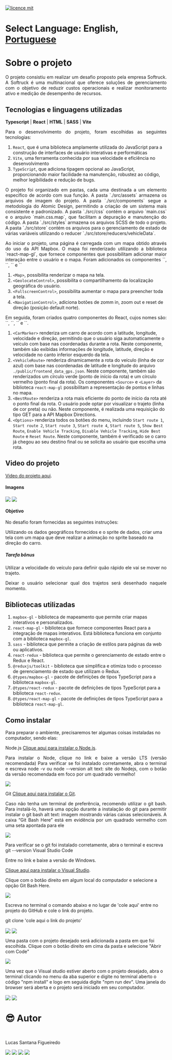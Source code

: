 [![licence mit](https://img.shields.io/badge/licence-MIT-blue.svg)](./LICENSE)

# Select Language: **English**, [Portuguese](https://github.com/santanafx/frontend-3d-car/blob/main/README-pt.md)

# Sobre o projeto

<p align="justify">
O projeto consistiu em realizar um desafio proposto pela empresa Softruck. A Softruck é uma multinacional que oferece soluções de gerenciamento com o objetivo de reduzir custos operacionais e realizar monitoramento ativo e medição de desempenho de recursos.
</p>

## Tecnologias e linguagens utilizadas

**Typescript** | **React** | **HTML** | **SASS** | **Vite**

<p align="justify">
Para o desenvolvimento do projeto, foram escolhidas as seguintes tecnologias:

1. `React`, que é uma biblioteca amplamente utilizada do JavaScript para a construção de interfaces de usuário interativas e performáticas
2. `Vite`, uma ferramenta conhecida por sua velocidade e eficiência no desenvolvimento
3. `TypeScript`, que adiciona tipagem opcional ao JavaScript, proporcionando maior facilidade na manutenção, robustez ao código, melhor legibilidade e redução de bugs.
</p>

<p align="justify">
O projeto foi organizado em pastas, cada uma destinada a um elemento específico de acordo com sua função. A pasta `./src/assets` armazena os arquivos de imagem do projeto. A pasta `./src/components` segue a metodologia do Atomic Design, permitindo a criação de um sistema mais consistente e padronizado. A pasta `./src/css` contém o arquivo `main.css` e o arquivo `main.css.map`, que facilitam a depuração e manutenção do código. A pasta `./src/styles` armazena os arquivos SCSS de todo o projeto. A pasta `./src/store` contém os arquivos para o gerenciamento de estado de várias variáveis utilizando o reducer `./src/store/reducers/vehicleData`.
</p>

<p align="justify">
Ao iniciar o projeto, uma página é carregada com um mapa obtido através do uso da API Mapbox. O mapa foi renderizado utilizando a biblioteca `react-map-gl`, que fornece componentes que possibilitam adicionar maior interação entre o usuário e o mapa. Foram adicionados os componentes `<Map>`, `<GeolocateControl>`, `<FullscreenControl>` e `<NavigationControl>`

1. `<Map>`, possibilita renderizar o mapa na tela.
2. `<GeolocateControl>`, possibilita o compartilhamento da localização geográfica do usuário.
3. `<FullscreenControl>`, possibilita aumentar o mapa para preencher toda a tela.
4. `<NavigationControl>`, adiciona botões de zomm in, zoom out e reset de direção (posição default norte).
</p>

<p align="justify">
Em seguida, foram criados quatro componentes do React, cujos nomes são: `<CarMarker>`, `<VehicleRoute>`, `<BestRoute>` e `<Options>`.

1. `<CarMarker>` renderiza um carro de acordo com a latitude, longitude, velocidade e direção, permitindo que o usuário siga automaticamente o veículo com base nas coordenadas durante a rota. Neste componente, também são exibidas informações de longitude, latitude, direção e velocidade no canto inferior esquerdo da tela.
2. `<VehicleRoute>` renderiza dinamicamente a rota do veículo (linha de cor azul) com base nas coordenadas de latitude e longitude do arquivo `./public/frontend_data_gps.json`. Neste componente, também são renderizados um círculo verde (ponto de início da rota) e um círculo vermelho (ponto final da rota). Os componentes `<Source>` e `<Layer>` da biblioteca `react-map-gl` possibilitam a representação de pontos e linhas no mapa.
3. `<BestRoute>` renderiza a rota mais eficiente do ponto de início da rota até o ponto final da rota. O usuário pode optar por visualizar o trajeto (linha de cor preta) ou não. Neste componente, é realizada uma requisição do tipo GET para a API Mapbox Directions.
4. `<Options>` renderiza todos os botões do menu, incluindo `Start route 1`, `Start route 2`, `Start route 3`, `Start route 4`, `Start route 5`, `Show Best Route`, `Enable Vehicle Tracking`, `Disable Vehicle Tracking`, `Hide Best Route` e `Reset Route`. Neste componente, também é verificado se o carro já chegou ao seu destino final ou se solicita ao usuário que escolha uma rota.
</p>

## Video do projeto

<a href="https://www.youtube.com/watch?v=N2NJWaQwgFk">Video do projeto aqui</a>.

#### Imagens

<img align="center" src='./public/images/readme/img1.png'>

<img align="center" src='./public/images/readme/img2.png'>

#### Objetivo

<p align="justify">
No desafio foram fornecidas as seguintes instruções:

Utilizando os dados geográficos fornecidos e o sprite de dados, criar uma tela com um mapa que deve realizar a animação no sprite baseado na direção do carro.

</p>

##### Tarefa bônus

<p align="justify">
Utilizar a velocidade do veículo para definir quão rápido ele vai se mover no trajeto.
</p>
<p align="justify">
Deixar o usuário selecionar qual dos trajetos será desenhado naquele momento.
</p>

## Bibliotecas utilizadas

1. `mapbox-gl` - biblioteca de mapeamento que permite criar mapas interativos e personalizados.
2. `react-map-gl` - biblioteca que fornece componentes React para a integração de mapas interativos. Está biblioteca funciona em conjunto com a biblioteca `mapbox-gl`.
3. `sass` - biblioteca que permite a criação de estilos para páginas da web ou aplicativos.
4. `react-redux` - biblioteca que permite o gerenciamento de estado entre o Redux e React.
5. `@reduxjs/toolkit` - biblioteca que simplifica e otimiza todo o processo de gerenciamento de estado que utilizam o Redux.
6. `@types/mapbox-gl` - pacote de definições de tipos TypeScript para a biblioteca `mapbox-gl`.
7. `@types/react-redux` - pacote de definições de tipos TypeScript para a biblioteca `react-redux`.
8. `@types/react-map-gl` - pacote de definições de tipos TypeScript para a biblioteca `react-map-gl`.

## Como instalar

Para preparar o ambiente, precisaremos ter algumas coisas instaladas no computador, sendo elas:

Node.js
<a href="https://nodejs.org/pt-br">Clique aqui para instalar o Node.js</a>.

<p align="justify">
Para instalar o Node, clique no link e baixe a versão LTS (versão recomendada)
Para verificar se foi instalado corretamente, abra o terminal e escreva node -v ou node --version
alt text: site do Nodejs, com o botão da versão recomendada em foco por um quadrado vermelho!
</p>

<img align="center" src='./public/images/readme/instrucao-node.png'>

Git
<a href="https://git-scm.com/download/windows">Clique aqui para instalar o Git</a>.

<p align="justify">
Caso não tenha um terminal de preferência, recomendo utilizar o git bash. Para instalá-lo, haverá uma opção durante a instalação do git para permitir instalar o git bash
alt text: imagem mostrando várias caixas selecionáveis. A caixa “Git Bash Here” está em evidência por um quadrado vermelho com uma seta apontada para ele
</p>

<img align="center" src='./public/images/readme/instrucao-git.png'>

Para verificar se o git foi instalado corretamente, abra o terminal e escreva git --version
Visual Studio Code

Entre no link e baixe a versão de Windows.

<a href="https://code.visualstudio.com/download">Clique aqui para instalar o Visual Studio</a>.

Clique com o botão direito em algum local do computador e selecione a opção Git Bash Here.

<img align="center" src='./public/images/readme/instrucao-gitBashHere.png'>

Escreva no terminal o comando abaixo e no lugar de 'cole aqui' entre no projeto do GitHub e cole o link do projeto.

git clone 'cole aqui o link do projeto'

<img align="center" src='./public/images/readme/instrucao-clone.png'>

<img align="center" src='./public/images/readme/instrucao-gitClone.png'>

Uma pasta com o projeto desejado será adicionada a pasta em que foi escolhida.
Clique com o botão direito em cima da pasta e selecione "Abrir com Code"

<img align="center" src='./public/images/readme/instrucao-abrirCode.png'>

Uma vez que o Visual studio estiver aberto com o projeto desejado, abra o terminal clicando no menu da aba superior e digite no terminal aberto o código "npm install" e logo em seguida digite "npm run dev". Uma janela do browser será aberta e o projeto será iniciado em seu computador.

<img align="center" src='./public/images/readme/instrucao-terminal.png'>

<img align="center" src='./public/images/readme/instrucao-npm.png'>

<br />

# :sunglasses: Autor <a name="id07"></a>

<br />

Lucas Santana Figueiredo

<div>
 <a href="https://discordapp.com/users/254746660549296128" target="_blank"><img src="https://img.shields.io/badge/Discord-7289DA?style=for-the-badge&logo=discord&logoColor=white" target="_blank"></a>
  <a href = "mailto:santanafx@hotmail.com"><img src="https://img.shields.io/badge/-Gmail-%23333?style=for-the-badge&logo=gmail&logoColor=white" target="_blank"></a>
  <a href="https://www.linkedin.com/in/lucas-santana-figueiredo/" target="_blank"><img src="https://img.shields.io/badge/-LinkedIn-%230077B5?style=for-the-badge&logo=linkedin&logoColor=white" target="_blank"></a>
  <a href="https://wa.me/5531997915854" target="_blank"><img src=https://img.shields.io/badge/WhatsApp-25D366?style=for-the-badge&logo=whatsapp&logoColor=white></a>
</div>
